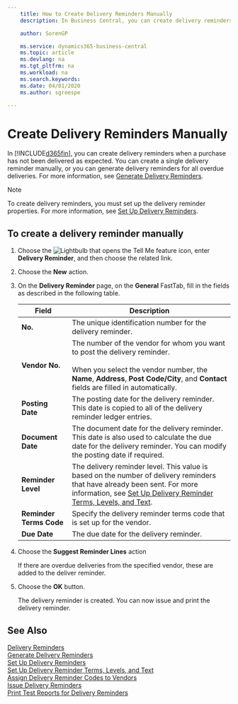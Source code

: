 ```yaml
---
    title: How to Create Delivery Reminders Manually
    description: In Business Central, you can create delivery reminders when a purchase has not been delivered as expected. You can create a single delivery reminder manually, or you can generate delivery reminders for all overdue deliveries.

    author: SorenGP

    ms.service: dynamics365-business-central
    ms.topic: article
    ms.devlang: na
    ms.tgt_pltfrm: na
    ms.workload: na
    ms.search.keywords:
    ms.date: 04/01/2020
    ms.author: sgroespe

---
```

# Create Delivery Reminders Manually
In [!INCLUDE[d365fin](../../includes/d365fin_md.md)], you can create delivery reminders when a purchase has not been delivered as expected. You can create a single delivery reminder manually, or you can generate delivery reminders for all overdue deliveries. For more information, see [Generate Delivery Reminders](how-to-generate-delivery-reminders.md).

> [!NOTE]
> To create delivery reminders, you must set up the delivery reminder properties. For more information, see [Set Up Delivery Reminders](how-to-set-up-delivery-reminders.md).

## To create a delivery reminder manually  

1.  Choose the ![Lightbulb that opens the Tell Me feature](../../media/ui-search/search_small.png "Tell me what you want to do") icon, enter **Delivery Reminder**, and then choose the related link.  
2.  Choose the **New** action.  
3.  On the **Delivery Reminder** page, on the **General** FastTab, fill in the fields as described in the following table.  

    |Field|Description|  
    |---------------------------------|---------------------------------------|  
    |**No.**|The unique identification number for the delivery reminder.|  
    |**Vendor No.**|The number of the vendor for whom you want to post the delivery reminder.<br /><br /> When you select the vendor number, the **Name**, **Address**, **Post Code/City**, and **Contact** fields are filled in automatically.|  
    |**Posting Date**|The posting date for the delivery reminder. This date is copied to all of the delivery reminder ledger entries.|  
    |**Document Date**|The document date for the delivery reminder. This date is also used to calculate the due date for the delivery reminder. You can modify the posting date if required.|  
    |**Reminder Level**|The delivery reminder level. This value is based on the number of delivery reminders that have already been sent. For more information, see [Set Up Delivery Reminder Terms, Levels, and Text](how-to-set-up-delivery-reminder-terms-levels-and-text.md).|  
    |**Reminder Terms Code**|Specify the delivery reminder terms code that is set up for the vendor.|  
    |**Due Date**|The due date for the delivery reminder.|  

4.  Choose the **Suggest Reminder Lines** action  

    If there are overdue deliveries from the specified vendor, these are added to the deliver reminder.  

5.  Choose the **OK** button.  

    The delivery reminder is created. You can now issue and print the delivery reminder.  

## See Also  
 [Delivery Reminders](delivery-reminders.md)   
 [Generate Delivery Reminders](how-to-generate-delivery-reminders.md)   
 [Set Up Delivery Reminders](how-to-set-up-delivery-reminders.md)   
 [Set Up Delivery Reminder Terms, Levels, and Text](how-to-set-up-delivery-reminder-terms-levels-and-text.md)   
 [Assign Delivery Reminder Codes to Vendors](how-to-assign-delivery-reminder-codes-to-vendors.md)   
 [Issue Delivery Reminders](how-to-issue-delivery-reminders.md)   
 [Print Test Reports for Delivery Reminders](how-to-print-test-reports-for-delivery-reminders.md)
